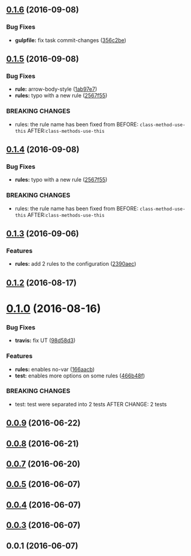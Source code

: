<a name="0.1.6"></a>
## [0.1.6](https://github.com/coveo/eslint-config-coveo/compare/v0.1.5...v0.1.6) (2016-09-08)


### Bug Fixes

* **gulpfile:** fix task commit-changes ([356c2be](https://github.com/coveo/eslint-config-coveo/commit/356c2be))



<a name="0.1.5"></a>
## [0.1.5](https://github.com/coveo/eslint-config-coveo/compare/v0.1.3...v0.1.5) (2016-09-08)


### Bug Fixes

* **rule:** arrow-body-style ([1ab97e7](https://github.com/coveo/eslint-config-coveo/commit/1ab97e7))
* **rules:** typo with a new rule ([2567f55](https://github.com/coveo/eslint-config-coveo/commit/2567f55))


### BREAKING CHANGES

* rules: the rule name has been fixed from
BEFORE:
`class-method-use-this`
AFTER:`class-methods-use-this`



<a name="0.1.4"></a>
## [0.1.4](https://github.com/coveo/eslint-config-coveo/compare/v0.1.3...v0.1.4) (2016-09-08)


### Bug Fixes

* **rules:** typo with a new rule ([2567f55](https://github.com/coveo/eslint-config-coveo/commit/2567f55))


### BREAKING CHANGES

* rules: the rule name has been fixed from
BEFORE:
`class-method-use-this`
AFTER:`class-methods-use-this`



<a name="0.1.3"></a>
## [0.1.3](https://github.com/coveo/eslint-config-coveo/compare/v0.1.2...v0.1.3) (2016-09-06)


### Features

* **rules:** add 2 rules to the configuration ([2390aec](https://github.com/coveo/eslint-config-coveo/commit/2390aec))



<a name="0.1.2"></a>
## [0.1.2](https://github.com/coveo/eslint-config-coveo/compare/v0.1.0...v0.1.2) (2016-08-17)



<a name="0.1.0"></a>
# [0.1.0](https://github.com/coveo/eslint-config-coveo/compare/v0.0.9...v0.1.0) (2016-08-16)


### Bug Fixes

* **travis:** fix UT ([98d58d3](https://github.com/coveo/eslint-config-coveo/commit/98d58d3))


### Features

* **rules:** enables no-var ([166aacb](https://github.com/coveo/eslint-config-coveo/commit/166aacb))
* **test:** enables more options on some rules ([466b48f](https://github.com/coveo/eslint-config-coveo/commit/466b48f))


### BREAKING CHANGES

* test: test were separated into 2 tests AFTER CHANGE: 2 tests



<a name="0.0.9"></a>
## [0.0.9](https://github.com/coveo/eslint-config-coveo/compare/v0.0.8...v0.0.9) (2016-06-22)



<a name="0.0.8"></a>
## [0.0.8](https://github.com/coveo/eslint-config-coveo/compare/v0.0.7...v0.0.8) (2016-06-21)



<a name="0.0.7"></a>
## [0.0.7](https://github.com/coveo/eslint-config-coveo/compare/v0.0.5...v0.0.7) (2016-06-20)



<a name="0.0.5"></a>
## [0.0.5](https://github.com/coveo/eslint-config-coveo/compare/v0.0.4...v0.0.5) (2016-06-07)



<a name="0.0.4"></a>
## [0.0.4](https://github.com/coveo/eslint-config-coveo/compare/v0.0.3...v0.0.4) (2016-06-07)



<a name="0.0.3"></a>
## [0.0.3](https://github.com/coveo/eslint-config-coveo/compare/v0.0.1...v0.0.3) (2016-06-07)



<a name="0.0.1"></a>
## 0.0.1 (2016-06-07)
